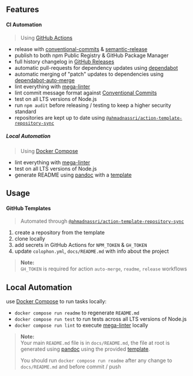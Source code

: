 ## Features

#### CI Automation

> Using [GitHub Actions]

- release with [conventional-commits] & [semantic-release]
- publish to both npm Public Registry & GitHub Package Manager
- full history changelog in [GitHub Releases]
- automatic pull-requests for dependency updates using [dependabot]
- automatic merging of "patch" updates to dependencies using [dependabot-auto-merge]
- lint everything with [mega-linter]
- lint commit message format against [Conventional Commits]
- test on all LTS versions of Node.js
- run `npm audit` before releasing / testing to keep a higher security standard
- repositories are kept up to date using [`@ahmadnassri/action-template-repository-sync`][]

##### Local Automation

> Using [Docker Compose]

- lint everything with [mega-linter]
- test on all LTS versions of Node.js
- generate README using [pandoc] with a [template](./docs/README.template)

## Usage

#### GitHub Templates

> Automated through [`@ahmadnassri/action-template-repository-sync`][]

1. create a repository from the template
1. clone locally
1. add secrets in GitHub Actions for `NPM_TOKEN` & `GH_TOKEN`
1. update `colophon.yml`, `docs/README.md` with info about the project
  
> **Note:**  
> `GH_TOKEN` is required for action `auto-merge`, `readme`, `release` workflows

## Local Automation

use [Docker Compose][docker compose] to run tasks locally:

- `docker compose run readme` to regenerate `README.md`
- `docker compose run test` to run tests across all LTS versions of Node.js
- `docker compose run lint` to execute [mega-linter] locally

> **Note:**  
> Your main `README.md` file is in `docs/README.md`, the file at root is generated using [pandoc] using the provided [template][].  
>
> You should run `docker compose run readme` after any change to `docs/README.md` and before commit / push

[template]: ./docs/README.template
[GitHub Releases]: /template-node-lib/releases
[conventional-commits]: https://www.conventionalcommits.org/
[dependabot-auto-merge]: https://github.com/marketplace/actions/dependabot-auto-merge
[dependabot]: https://dependabot.com/
[Docker Compose]: https://docs.docker.com/compose/
[GitHub Actions]: https://github.com/features/actions
[pandoc]: https://pandoc.org/
[semantic-release]: https://github.com/marketplace/actions/conventional-semantic-release
[mega-linter]: https://oxsecurity.github.io/megalinter/
[Conventional Commits]: https://www.conventionalcommits.org/en/v1.0.0/
[`@ahmadnassri/action-template-repository-sync`]: https://github.com/ahmadnassri/action-template-repository-sync
